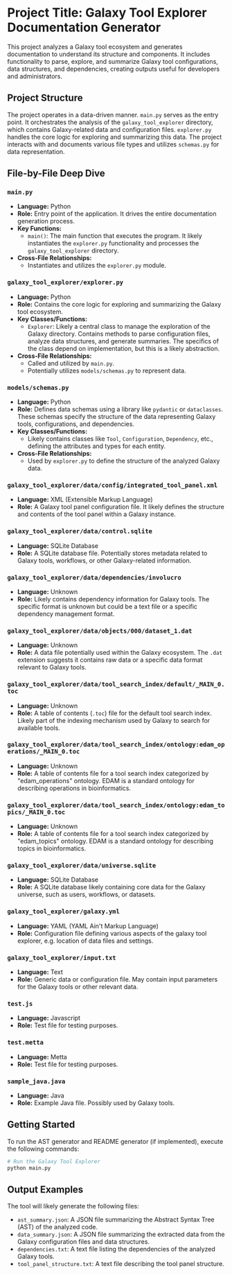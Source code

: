 # Project Title: Galaxy Tool Explorer Documentation Generator

This project analyzes a Galaxy tool ecosystem and generates documentation to understand its structure and components. It includes functionality to parse, explore, and summarize Galaxy tool configurations, data structures, and dependencies, creating outputs useful for developers and administrators.

## Project Structure

The project operates in a data-driven manner. `main.py` serves as the entry point. It orchestrates the analysis of the `galaxy_tool_explorer` directory, which contains Galaxy-related data and configuration files. `explorer.py` handles the core logic for exploring and summarizing this data. The project interacts with and documents various file types and utilizes `schemas.py` for data representation.

## File-by-File Deep Dive

### `main.py`

*   **Language:** Python
*   **Role:** Entry point of the application. It drives the entire documentation generation process.
*   **Key Functions:**
    *   `main()`: The main function that executes the program. It likely instantiates the `explorer.py` functionality and processes the `galaxy_tool_explorer` directory.
*   **Cross-File Relationships:**
    *   Instantiates and utilizes the `explorer.py` module.

### `galaxy_tool_explorer/explorer.py`

*   **Language:** Python
*   **Role:** Contains the core logic for exploring and summarizing the Galaxy tool ecosystem.
*   **Key Classes/Functions:**
    *   `Explorer`: Likely a central class to manage the exploration of the Galaxy directory. Contains methods to parse configuration files, analyze data structures, and generate summaries. The specifics of the class depend on implementation, but this is a likely abstraction.
*   **Cross-File Relationships:**
    *   Called and utilized by `main.py`.
    *   Potentially utilizes `models/schemas.py` to represent data.

### `models/schemas.py`

*   **Language:** Python
*   **Role:** Defines data schemas using a library like `pydantic` or `dataclasses`. These schemas specify the structure of the data representing Galaxy tools, configurations, and dependencies.
*   **Key Classes/Functions:**
    *   Likely contains classes like `Tool`, `Configuration`, `Dependency`, etc., defining the attributes and types for each entity.
*   **Cross-File Relationships:**
    *   Used by `explorer.py` to define the structure of the analyzed Galaxy data.

### `galaxy_tool_explorer/data/config/integrated_tool_panel.xml`

*   **Language:** XML (Extensible Markup Language)
*   **Role:** A Galaxy tool panel configuration file. It likely defines the structure and contents of the tool panel within a Galaxy instance.

### `galaxy_tool_explorer/data/control.sqlite`

*   **Language:** SQLite Database
*   **Role:** A SQLite database file.  Potentially stores metadata related to Galaxy tools, workflows, or other Galaxy-related information.

### `galaxy_tool_explorer/data/dependencies/involucro`

*   **Language:** Unknown
*   **Role:** Likely contains dependency information for Galaxy tools.  The specific format is unknown but could be a text file or a specific dependency management format.

### `galaxy_tool_explorer/data/objects/000/dataset_1.dat`

*   **Language:** Unknown
*   **Role:** A data file potentially used within the Galaxy ecosystem. The `.dat` extension suggests it contains raw data or a specific data format relevant to Galaxy tools.

### `galaxy_tool_explorer/data/tool_search_index/default/_MAIN_0.toc`

*   **Language:** Unknown
*   **Role:** A table of contents (`.toc`) file for the default tool search index. Likely part of the indexing mechanism used by Galaxy to search for available tools.

### `galaxy_tool_explorer/data/tool_search_index/ontology:edam_operations/_MAIN_0.toc`

*   **Language:** Unknown
*   **Role:** A table of contents file for a tool search index categorized by "edam_operations" ontology.  EDAM is a standard ontology for describing operations in bioinformatics.

### `galaxy_tool_explorer/data/tool_search_index/ontology:edam_topics/_MAIN_0.toc`

*   **Language:** Unknown
*   **Role:** A table of contents file for a tool search index categorized by "edam_topics" ontology.  EDAM is a standard ontology for describing topics in bioinformatics.

### `galaxy_tool_explorer/data/universe.sqlite`

*   **Language:** SQLite Database
*   **Role:** A SQLite database likely containing core data for the Galaxy universe, such as users, workflows, or datasets.

### `galaxy_tool_explorer/galaxy.yml`

*   **Language:** YAML (YAML Ain't Markup Language)
*   **Role:** Configuration file defining various aspects of the galaxy tool explorer, e.g. location of data files and settings.

### `galaxy_tool_explorer/input.txt`

*   **Language:** Text
*   **Role:** Generic data or configuration file. May contain input parameters for the Galaxy tools or other relevant data.

### `test.js`

*   **Language:** Javascript
*   **Role:** Test file for testing purposes.

### `test.metta`

*   **Language:** Metta
*   **Role:** Test file for testing purposes.

### `sample_java.java`

*   **Language:** Java
*   **Role:** Example Java file. Possibly used by Galaxy tools.

## Getting Started

To run the AST generator and README generator (if implemented), execute the following commands:

```bash
# Run the Galaxy Tool Explorer
python main.py
```

## Output Examples

The tool will likely generate the following files:

*   `ast_summary.json`: A JSON file summarizing the Abstract Syntax Tree (AST) of the analyzed code.
*   `data_summary.json`: A JSON file summarizing the extracted data from the Galaxy configuration files and data structures.
*   `dependencies.txt`: A text file listing the dependencies of the analyzed Galaxy tools.
*   `tool_panel_structure.txt`: A text file describing the tool panel structure.
